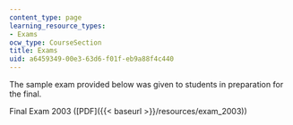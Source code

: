 ```yaml
---
content_type: page
learning_resource_types:
- Exams
ocw_type: CourseSection
title: Exams
uid: a6459349-00e3-63d6-f01f-eb9a88f4c440
---
```


The sample exam provided below was given to students in preparation for the final.

Final Exam 2003 ([PDF]({{< baseurl >}}/resources/exam_2003))